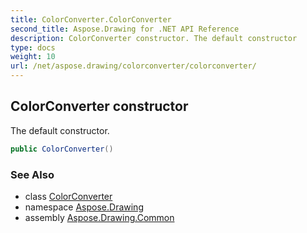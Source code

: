 ```yaml
---
title: ColorConverter.ColorConverter
second_title: Aspose.Drawing for .NET API Reference
description: ColorConverter constructor. The default constructor
type: docs
weight: 10
url: /net/aspose.drawing/colorconverter/colorconverter/
---
```

## ColorConverter constructor

The default constructor.

```csharp
public ColorConverter()
```

### See Also

* class [ColorConverter](../)
* namespace [Aspose.Drawing](../../colorconverter/)
* assembly [Aspose.Drawing.Common](../../../)


